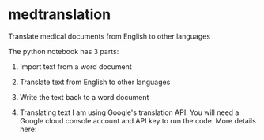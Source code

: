 # medtranslation
Translate medical documents from English to other languages

The python notebook has 3 parts:

1. Import text from a word document
2. Translate text from English to other languages
3. Write the text back to a word document


2. Translating text
I am using Google's translation API. You will need a Google cloud console account and API key to run the code. More details here:

